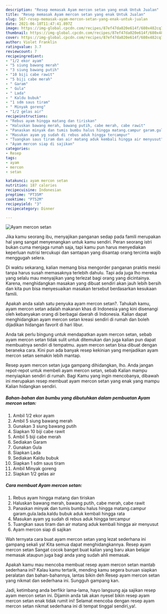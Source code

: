 ```yaml
---
description: "Resep memasak Ayam mercon setan yang enak Untuk Jualan"
title: "Resep memasak Ayam mercon setan yang enak Untuk Jualan"
slug: 567-resep-memasak-ayam-mercon-setan-yang-enak-untuk-jualan
date: 2021-06-10T11:47:41.897Z
image: https://img-global.cpcdn.com/recipes/87ef47da020e614f/680x482cq70/ayam-mercon-setan-foto-resep-utama.jpg
thumbnail: https://img-global.cpcdn.com/recipes/87ef47da020e614f/680x482cq70/ayam-mercon-setan-foto-resep-utama.jpg
cover: https://img-global.cpcdn.com/recipes/87ef47da020e614f/680x482cq70/ayam-mercon-setan-foto-resep-utama.jpg
author: Violet Franklin
ratingvalue: 3.7
reviewcount: 7
recipeingredient:
- "1/2 ekor ayam"
- "5 siung bawang merah"
- "3 siung bawang putih"
- "10 biji cabe rawit"
- "5 biji cabe merah"
- " Garam"
- " Gula"
- " Lada"
- " Kaldu bubuk"
- "1 sdm saus tiram"
- " Minyak goreng"
- "1/2 gelas air"
recipeinstructions:
- "Rebus ayam hingga matang dan tiriskan"
- "Haluskan bawang merah, bawang putih, cabe merah, cabe rawit"
- "Panaskan minyak dan tumis bumbu halus hingga matang.campur garam.gula.lada.kaldu bubuk aduk kembali hingga rata"
- "Masukan ayam yg sudah di rebus aduk hingga tercampur"
- "Tuangkan saus tiram dan air matang aduk kembali hingga air menyusut"
- "Ayam mercon siap di sajikan"
categories:
- Resep
tags:
- ayam
- mercon
- setan

katakunci: ayam mercon setan 
nutrition: 187 calories
recipecuisine: Indonesian
preptime: "PT35M"
cooktime: "PT52M"
recipeyield: "3"
recipecategory: Dinner

---
```



![Ayam mercon setan](https://img-global.cpcdn.com/recipes/87ef47da020e614f/680x482cq70/ayam-mercon-setan-foto-resep-utama.jpg)

Jika kamu seorang ibu, menyajikan panganan sedap pada famili merupakan hal yang sangat menyenangkan untuk kamu sendiri. Peran seorang istri bukan cuma menjaga rumah saja, tapi kamu pun harus menyediakan keperluan nutrisi tercukupi dan santapan yang disantap orang tercinta wajib menggugah selera.

Di waktu  sekarang, kalian memang bisa mengorder panganan praktis meski tanpa harus susah memasaknya terlebih dahulu. Tapi ada juga lho mereka yang selalu mau menyajikan yang terlezat bagi orang yang dicintainya. Karena, menghidangkan masakan yang dibuat sendiri akan jauh lebih bersih dan kita pun bisa menyesuaikan masakan tersebut berdasarkan kesukaan famili. 



Apakah anda salah satu penyuka ayam mercon setan?. Tahukah kamu, ayam mercon setan adalah makanan khas di Indonesia yang kini disenangi oleh kebanyakan orang di berbagai daerah di Indonesia. Kalian dapat menghidangkan ayam mercon setan kreasi sendiri di rumah dan boleh dijadikan hidangan favorit di hari libur.

Anda tak perlu bingung untuk mendapatkan ayam mercon setan, sebab ayam mercon setan tidak sulit untuk ditemukan dan juga kalian pun dapat membuatnya sendiri di tempatmu. ayam mercon setan bisa dibuat dengan beraneka cara. Kini pun ada banyak resep kekinian yang menjadikan ayam mercon setan semakin lebih mantap.

Resep ayam mercon setan juga gampang dihidangkan, lho. Anda jangan repot-repot untuk membeli ayam mercon setan, sebab Kalian mampu menyiapkan sendiri di rumah. Bagi Kamu yang ingin mencobanya, dibawah ini merupakan resep membuat ayam mercon setan yang enak yang mampu Kalian hidangkan sendiri.

<!--inarticleads1-->

##### Bahan-bahan dan bumbu yang dibutuhkan dalam pembuatan Ayam mercon setan:

1. Ambil 1/2 ekor ayam
1. Ambil 5 siung bawang merah
1. Gunakan 3 siung bawang putih
1. Siapkan 10 biji cabe rawit
1. Ambil 5 biji cabe merah
1. Sediakan  Garam
1. Gunakan  Gula
1. Siapkan  Lada
1. Sediakan  Kaldu bubuk
1. Siapkan 1 sdm saus tiram
1. Ambil  Minyak goreng
1. Siapkan 1/2 gelas air




<!--inarticleads2-->

##### Cara membuat Ayam mercon setan:

1. Rebus ayam hingga matang dan tiriskan
1. Haluskan bawang merah, bawang putih, cabe merah, cabe rawit
1. Panaskan minyak dan tumis bumbu halus hingga matang.campur garam.gula.lada.kaldu bubuk aduk kembali hingga rata
1. Masukan ayam yg sudah di rebus aduk hingga tercampur
1. Tuangkan saus tiram dan air matang aduk kembali hingga air menyusut
1. Ayam mercon siap di sajikan




Wah ternyata cara buat ayam mercon setan yang lezat sederhana ini gampang sekali ya! Kita semua dapat menghidangkannya. Resep ayam mercon setan Sangat cocok banget buat kalian yang baru akan belajar memasak ataupun juga bagi anda yang sudah ahli memasak.

Apakah kamu mau mencoba membuat resep ayam mercon setan mantab sederhana ini? Kalau kamu tertarik, mending kamu segera buruan siapkan peralatan dan bahan-bahannya, lantas bikin deh Resep ayam mercon setan yang nikmat dan sederhana ini. Sungguh gampang kan. 

Jadi, ketimbang anda berfikir lama-lama, hayo langsung aja sajikan resep ayam mercon setan ini. Dijamin anda tak akan nyesel bikin resep ayam mercon setan enak tidak rumit ini! Selamat mencoba dengan resep ayam mercon setan nikmat sederhana ini di tempat tinggal sendiri,ya!.

